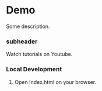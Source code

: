 # Demo

Some description.

### subheader

Watch tutorials on Youtube.

### Local Development

1. Open Index.html on your browser.

